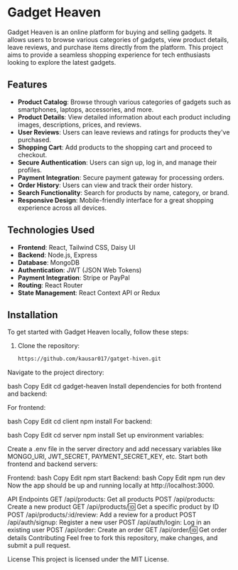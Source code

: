 # Gadget Heaven

Gadget Heaven is an online platform for buying and selling gadgets. It allows users to browse various categories of gadgets, view product details, leave reviews, and purchase items directly from the platform. This project aims to provide a seamless shopping experience for tech enthusiasts looking to explore the latest gadgets.

## Features

- **Product Catalog**: Browse through various categories of gadgets such as smartphones, laptops, accessories, and more.
- **Product Details**: View detailed information about each product including images, descriptions, prices, and reviews.
- **User Reviews**: Users can leave reviews and ratings for products they've purchased.
- **Shopping Cart**: Add products to the shopping cart and proceed to checkout.
- **Secure Authentication**: Users can sign up, log in, and manage their profiles.
- **Payment Integration**: Secure payment gateway for processing orders.
- **Order History**: Users can view and track their order history.
- **Search Functionality**: Search for products by name, category, or brand.
- **Responsive Design**: Mobile-friendly interface for a great shopping experience across all devices.

## Technologies Used

- **Frontend**: React, Tailwind CSS, Daisy UI
- **Backend**: Node.js, Express
- **Database**: MongoDB
- **Authentication**: JWT (JSON Web Tokens)
- **Payment Integration**: Stripe or PayPal
- **Routing**: React Router
- **State Management**: React Context API or Redux

## Installation

To get started with Gadget Heaven locally, follow these steps:

1. Clone the repository:

   ```bash
   https://github.com/kausar017/gatget-hiven.git

Navigate to the project directory:

bash
Copy
Edit
cd gadget-heaven
Install dependencies for both frontend and backend:

For frontend:

bash
Copy
Edit
cd client
npm install
For backend:

bash
Copy
Edit
cd server
npm install
Set up environment variables:

Create a .env file in the server directory and add necessary variables like MONGO_URI, JWT_SECRET, PAYMENT_SECRET_KEY, etc.
Start both frontend and backend servers:

Frontend:
bash
Copy
Edit
npm start
Backend:
bash
Copy
Edit
npm run dev
Now the app should be up and running locally at http://localhost:3000.

API Endpoints
GET /api/products: Get all products
POST /api/products: Create a new product
GET /api/products/:id: Get a specific product by ID
POST /api/products/:id/review: Add a review for a product
POST /api/auth/signup: Register a new user
POST /api/auth/login: Log in an existing user
POST /api/order: Create an order
GET /api/order/:id: Get order details
Contributing
Feel free to fork this repository, make changes, and submit a pull request.

License
This project is licensed under the MIT License.
